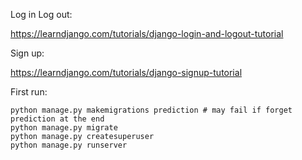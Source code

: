 Log in Log out:

https://learndjango.com/tutorials/django-login-and-logout-tutorial

Sign up:

https://learndjango.com/tutorials/django-signup-tutorial

First run:

```
python manage.py makemigrations prediction # may fail if forget prediction at the end
python manage.py migrate
python manage.py createsuperuser
python manage.py runserver
```
